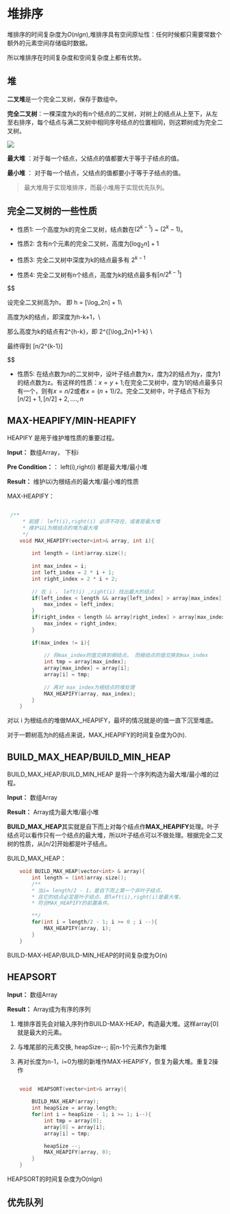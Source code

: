 # 堆排序

堆排序的时间复杂度为$O(nlgn)$,堆排序具有空间原址性：任何时候都只需要常数个额外的元素空间存储临时数据。

所以堆排序在时间复杂度和空间复杂度上都有优势。

## 堆

**二叉堆**是一个完全二叉树，保存于数组中。

**完全二叉树**：一棵深度为k的有n个结点的二叉树，对树上的结点从上至下，从左至右排序，每个结点与满二叉树中相同序号结点的位置相同，则这颗树成为完全二叉树。



![](https://gitee.com/existorlive/exist-or-live-pic/raw/master/16446743-4920b060d099d63c.png)


**最大堆** ：对于每一个结点，父结点的值都要大于等于子结点的值。

**最小堆** ： 对于每一个结点，父结点的值都要小于等于子结点的值。

> 最大堆用于实现堆排序，而最小堆用于实现优先队列。

## 完全二叉树的一些性质

- 性质1:  一个高度为k的完全二叉树，结点数在$(2^{k-1})$ ~ $(2^k-1)$。

- 性质2: 含有n个元素的完全二叉树，高度为$[\log_2n]+1$

- 性质3: 完全二叉树中深度为k的结点最多有 $2^{k-1}$

- 性质4: 完全二叉树有n个结点，高度为k的结点最多有$[n/2^{k-1}]$  

$$

设完全二叉树高为h， 即 h = [\log_2n] + 1\\

高度为k的结点，即深度为h-k+1，\\ 

那么高度为k的结点有2^{h-k}，即 2^{[\log_2n]+1-k} \\

最终得到 [n/2^{k-1}]


$$

- 性质5: 在结点数为n的二叉树中，设叶子结点数为x，度为2的结点为y，度为1的结点数为z。有这样的性质：$x=y+1$;在完全二叉树中，度为1的结点最多只有一个，则有$x=n/2$或者$x=(n+1)/2$。完全二叉树中，叶子结点下标为$[n/2]+1,[n/2]+2,....,n$

## MAX-HEAPIFY/MIN-HEAPIFY

HEAPIFY 是用于维护堆性质的重要过程。

**Input：** 数组Array， 下标i

**Pre Condition：**： left(i),right(i) 都是最大堆/最小堆

**Result：** 维护以i为根结点的最大堆/最小堆的性质

MAX-HEAPIFY：

```c++

 /**
     * 前提： left(i),right(i) 必须不存在，或者是最大堆
     * 维护以i为根结点的堆为最大堆
     */
    void MAX_HEAPIFY(vector<int>& array, int i){
       
        int length = (int)array.size();
        
        int max_index = i;
        int left_index = 2 * i + 1;
        int right_index = 2 * i + 2;
        
        // 在 i ， left(i) ,right(i) 找出最大的结点
        if(left_index < length && array[left_index] > array[max_index]) {
            max_index = left_index;
        }
        if(right_index < length && array[right_index] > array[max_index] ){
            max_index = right_index;
        }
        
        if(max_index != i){
            
            // 将max_index的值交换到根结点， 而根结点的值交换到max_index
            int tmp = array[max_index];
            array[max_index] = array[i];
            array[i] = tmp;
            
            // 再对 max_index为根结点的堆处理
            MAX_HEAPIFY(array, max_index);
        }
    }


```

对以 i 为根结点的堆做MAX_HEAPIFY，最坏的情况就是i的值一直下沉至堆底。

对于一颗树高为h的结点来说，MAX_HEAPIFY的时间复杂度为O(h).


## BUILD_MAX_HEAP/BUILD_MIN_HEAP

BUILD_MAX_HEAP/BUILD_MIN_HEAP 是将一个序列构造为最大堆/最小堆的过程。

**Input：** 数组Array

**Result：** Array成为最大堆/最小堆

**BUILD_MAX_HEAP**其实就是自下而上对每个结点作**MAX_HEAPIFY**处理。叶子结点可以看作只有一个结点的最大堆，所以叶子结点可以不做处理。根据完全二叉树的性质，从$[n/2]$开始都是叶子结点。



BUILD_MAX_HEAP：

```c++
    void BUILD_MAX_HEAP(vector<int> & array){
        int length = (int)array.size();
        /**
        * 当i= length/2 - 1，是自下而上第一个非叶子结点，
        * 且它的结点必定是叶子结点，即left(i),right(i)是最大堆，
        * 符合MAX_HEAPIFY的前置条件。

        **/
        for(int i = length/2 - 1; i >= 0 ; i --){
            MAX_HEAPIFY(array, i);
        }
    }
```

BUILD-MAX-HEAP/BUILD-MIN_HEAP的时间复杂度为O(n)

## HEAPSORT

**Input：** 数组Array

**Result：** Array成为有序的序列

1. 堆排序首先会对输入序列作BUILD-MAX-HEAP，构造最大堆。这样array[0]就是最大的元素。

2. 与堆尾部的元素交换, heapSize--; 前n-1个元素作为新堆

3. 再对长度为n-1，i=0为根的新堆作MAX-HEAPIFY，恢复为最大堆。重复2操作


```c++

    void  HEAPSORT(vector<int>& array){
        
        BUILD_MAX_HEAP(array);   
        int heapSize = array.length; 
        for(int i = heapSize - 1; i >= 1; i--){
            int tmp = array[0];
            array[0] = array[i];
            array[i] = tmp;

            heapSize --;
            MAX_HEAPIFY(array, 0);
        }
    }

```

HEAPSORT的时间复杂度为O(nlgn)

## 优先队列
























